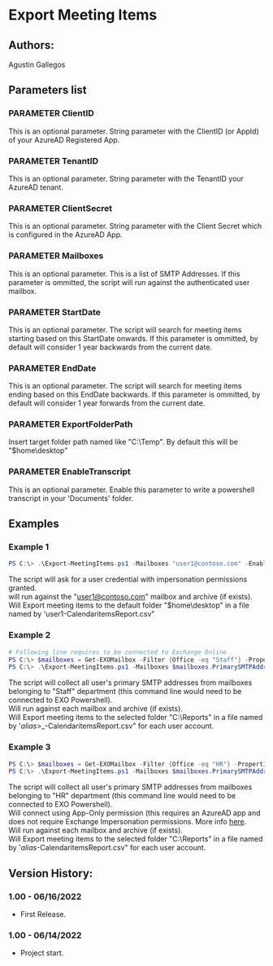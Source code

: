 ﻿# Export Meeting Items

## Authors:  
Agustin Gallegos  

## Parameters list  

### PARAMETER ClientID
This is an optional parameter. String parameter with the ClientID (or AppId) of your AzureAD Registered App.

### PARAMETER TenantID
This is an optional parameter. String parameter with the TenantID your AzureAD tenant.

### PARAMETER ClientSecret
This is an optional parameter. String parameter with the Client Secret which is configured in the AzureAD App.  

### PARAMETER Mailboxes
This is an optional parameter. This is a list of SMTP Addresses. If this parameter is ommitted, the script will run against the authenticated user mailbox.

### PARAMETER StartDate
This is an optional parameter. The script will search for meeting items starting based on this StartDate onwards. If this parameter is ommitted, by default will consider 1 year backwards from the current date.  

### PARAMETER EndDate
This is an optional parameter. The script will search for meeting items ending based on this EndDate backwards. If this parameter is ommitted, by default will consider 1 year forwards from the current date.

### PARAMETER ExportFolderPath
Insert target folder path named like "C:\Temp". By default this will be "$home\desktop"

### PARAMETER EnableTranscript
This is an optional parameter. Enable this parameter to write a powershell transcript in your 'Documents' folder.

## Examples  
### Example 1  
```powershell
PS C:\> .\Export-MeetingItems.ps1 -Mailboxes "user1@contoso.com" -EnableTranscript
```  
The script will ask for a user credential with impersonation permissions granted.  
will run against the "user1@contoso.com" mailbox and archive (if exists).  
Will Export meeting items to the default folder "$home\desktop" in a file named by 'user1-CalendaritemsReport.csv"  

### Example 2  
```powershell
# Following line requires to be connected to Exchange Online
PS C:\> $mailboxes = Get-EXOMailbox -Filter {Office -eq "Staff"} -Properties PrimarySMTPAddress | Select-Object PrimarySMTPAddress
PS C:\> .\Export-MeetingItems.ps1 -Mailboxes $mailboxes.PrimarySMTPAddress -ExportFolderPath "C:\Reports" -EnableTranscript
```
The script will collect all user's primary SMTP addresses from mailboxes belonging to "Staff" department (this command line would need to be connected to EXO Powershell).  
Will run against each mailbox and archive (if exists).  
Will Export meeting items to the selected folder "C:\Reports" in a file named by '_alias_>_-CalendaritemsReport.csv" for each user account.  

### Example 3
```powershell
PS C:\> $mailboxes = Get-EXOMailbox -Filter {Office -eq "HR"} -Properties PrimarySMTPAddress | Select-Object PrimarySMTPAddress
PS C:\> .\Export-MeetingItems.ps1 -Mailboxes $mailboxes.PrimarySMTPAddress -ExportFolderPath "C:\Reports" -ClientID "12345678" -TenantID "abcdefg" -ClientSecret "a1b2c3d4!#$"
```
The script will collect all user's primary SMTP addresses from mailboxes belonging to "HR" department (this command line would need to be connected to EXO Powershell).  
Will connect using App-Only permission (this requires an AzureAD app and does not require Exchange Impersonation permissions. More info [here](https://docs.microsoft.com/en-us/exchange/client-developer/exchange-web-services/how-to-authenticate-an-ews-application-by-using-oauth).  
Will run against each mailbox and archive (if exists).  
Will Export meeting items to the selected folder "C:\Reports" in a file named by '_alias_-CalendaritemsReport.csv" for each user account.  


## Version History:
### 1.00 - 06/16/2022
 - First Release.
### 1.00 - 06/14/2022
 - Project start.